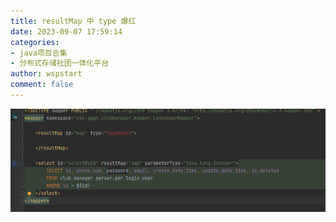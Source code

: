 ```yaml
---
title: resultMap 中 type 爆红
date: 2023-09-07 17:59:14
categories:
- java项目合集
- 分布式存储社团一体化平台
author: wspstart
comment: false
---
```


![image.png](https://raw.githubusercontent.com/zrgzs/images/main/images/20230907220231.jpg)
